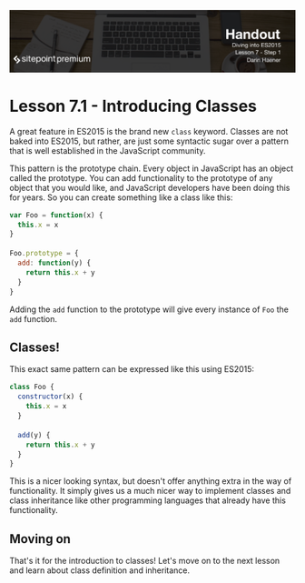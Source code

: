 ![](Diving_into_ES2015_handouts/headings/7.1.png) 

# Lesson 7.1 - Introducing Classes

A great feature in ES2015 is the brand new `class` keyword.
Classes are not baked into ES2015, but rather, are just some syntactic sugar
over a pattern that is well established in the JavaScript community.

This pattern is the prototype chain. Every object in JavaScript has an object
called the prototype. You can add functionality to the prototype of any
object that you would like, and JavaScript developers have been doing this
for years. So you can create something like a class like this:

```js
var Foo = function(x) {
  this.x = x
}

Foo.prototype = {
  add: function(y) {
    return this.x + y
  }
}
```

Adding the `add` function to the prototype will give every instance of `Foo`
the `add` function.

## Classes!

This exact same pattern can be expressed like this using ES2015:

```js
class Foo {
  constructor(x) {
    this.x = x
  }

  add(y) {
    return this.x + y
  }
}
```

This is a nicer looking syntax, but doesn't offer anything extra in the
way of functionality. It simply gives us a much nicer way to implement classes
and class inheritance like other programming languages that already have this
functionality.

## Moving on
That's it for the introduction to classes! Let's move on to the next lesson
and learn about class definition and inheritance.
